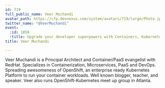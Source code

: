 ```yaml
---
id: 719
full_public_name: Veer Muchandi
avatar_path: https://cfp.devnexus.com/system/avatars/719/large/Photo.jpg?1505238438
twitter_name: "@VeerMuchandi"
event:
  :id: 1858
  :title: Upgrade your developer superpowers with Containers, Kubernetes, and OpenShift
title: Veer Muchandi

---
```

Veer Muchandi is a Principal Architect and Container/PaaS evangelist with RedHat. Specializes in Containerization, Microservices, PaaS and DevOps. Spreading awesomeness of OpenShift, an enterprise ready Kubernetes Platform to run your container workloads. Well known blogger, teacher, and speaker. Veer also runs OpenShift-Kubernetes meet up group in Atlanta.